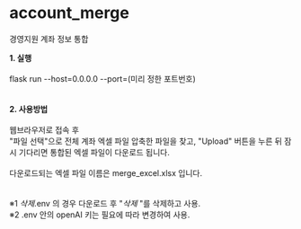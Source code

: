 # account_merge
경영지원 계좌 정보 통합

<b>1. 실행</b><br><br>
flask run --host=0.0.0.0 --port=(미리 정한 포트번호)
<br><br><br>
<b>2. 사용방법</b><br><br>
웹브라우저로 접속 후<br>
"파일 선택"으로 전체 계좌 엑셀 파일 압축한 파일을 찾고, "Upload" 버튼을 누른 뒤 잠시 기다리면 통합된 엑셀 파일이 다운로드 됩니다.
<br><br>
다운로드되는 엑셀 파일 이름은 merge_excel.xlsx 입니다.
<br><br><br>
※1 _삭제_.env 의 경우 다운로드 후 "_삭제_ "를 삭제하고 사용.<br>
※2 .env 안의 openAI 키는 필요에 따라 변경하여 사용.
